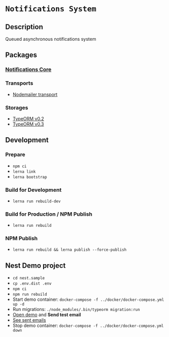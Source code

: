# `Notifications System`

## Description

Queued asynchronous notifications system

## Packages

### [Notifications Core](./packages/core/README.md)

### Transports

- [Nodemailer transport](./packages/transport/mailer/README.md)

### Storages

- [TypeORM v0.2](./packages/storage/typeorm-0.2/README.md)
- [TypeORM v0.3](./packages/storage/typeorm-0.3/README.md)

## Development

### Prepare

- `npm ci`
- `lerna link`
- `lerna bootstrap`

### Build for Development

- `lerna run rebuild-dev`

### Build for Production / NPM Publish

- `lerna run rebuild`

### NPM Publish

- `lerna run rebuild && lerna publish --force-publish`

## Nest Demo project

- `cd nest.sample`
- `cp .env.dist .env`
- `npm ci`
- `npm run rebuild`
- Start demo container: `docker-compose -f ../docker/docker-compose.yml up -d`
- Run migrations: `./node_modules/.bin/typeorm migration:run`
- [Open demo](http://localhost:3000/mail) and <b>Send test email</b>
- [See sent emails](http://localhost:58025/)
- Stop demo container: `docker-compose -f ../docker/docker-compose.yml down`
